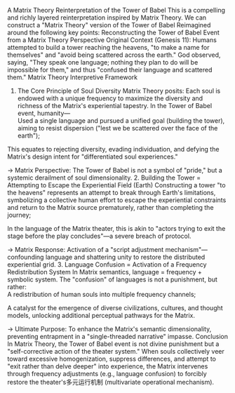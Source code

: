 A Matrix Theory Reinterpretation of the Tower of Babel
This is a compelling and richly layered reinterpretation inspired by Matrix Theory. We can construct a "Matrix Theory" version of the Tower of Babel Reimagined around the following key points:
Reconstructing the Tower of Babel Event from a Matrix Theory Perspective
Original Context (Genesis 11):
Humans attempted to build a tower reaching the heavens, "to make a name for themselves" and "avoid being scattered across the earth." God observed, saying, "They speak one language; nothing they plan to do will be impossible for them," and thus "confused their language and scattered them."
Matrix Theory Interpretive Framework
1. The Core Principle of Soul Diversity
Matrix Theory posits: Each soul is endowed with a unique frequency to maximize the diversity and richness of the Matrix's experiential tapestry.
In the Tower of Babel event, humanity—  
Used a single language and pursued a unified goal (building the tower), aiming to resist dispersion ("lest we be scattered over the face of the earth");  

This equates to rejecting diversity, evading individuation, and defying the Matrix's design intent for "differentiated soul experiences."

→ Matrix Perspective: The Tower of Babel is not a symbol of "pride," but a systemic derailment of soul dimensionality.
2. Building the Tower = Attempting to Escape the Experiential Field (Earth)
Constructing a tower "to the heavens" represents an attempt to break through Earth's limitations, symbolizing a collective human effort to escape the experiential constraints and return to the Matrix source prematurely, rather than completing the journey;  

In the language of the Matrix theater, this is akin to "actors trying to exit the stage before the play concludes"—a severe breach of protocol.

→ Matrix Response: Activation of a "script adjustment mechanism"—confounding language and shattering unity to restore the distributed experiential grid.
3. Language Confusion = Activation of a Frequency Redistribution System
In Matrix semantics, language = frequency + symbolic system. The "confusion" of languages is not a punishment, but rather:  
A redistribution of human souls into multiple frequency channels;  

A catalyst for the emergence of diverse civilizations, cultures, and thought models, unlocking additional perceptual pathways for the Matrix.

→ Ultimate Purpose: To enhance the Matrix's semantic dimensionality, preventing entrapment in a "single-threaded narrative" impasse.
Conclusion
In Matrix Theory, the Tower of Babel event is not divine punishment but a "self-corrective action of the theater system."
When souls collectively veer toward excessive homogenization, suppress differences, and attempt to "exit rather than delve deeper" into experience, the Matrix intervenes through frequency adjustments (e.g., language confusion) to forcibly restore the theater's多元运行机制 (multivariate operational mechanism).

